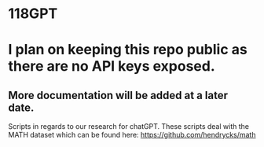# 118GPT
# I plan on keeping this repo public as there are no API keys exposed.
## More documentation will be added at a later date.
Scripts in regards to our research for chatGPT. These scripts deal with the MATH dataset which can be found here: https://github.com/hendrycks/math
